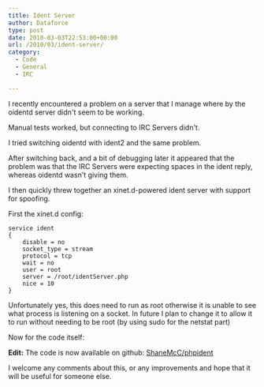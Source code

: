 ```yaml
---
title: Ident Server
author: Dataforce
type: post
date: 2010-03-03T22:53:00+00:00
url: /2010/03/ident-server/
category:
  - Code
  - General
  - IRC

---
```

I recently encountered a problem on a server that I manage where by the oidentd server didn't seem to be working.

Manual tests worked, but connecting to IRC Servers didn't.

I tried switching oidentd with ident2 and the same problem.

After switching back, and a bit of debugging later it appeared that the problem was that the IRC Servers were expecting spaces in the ident reply, whereas oidentd wasn't giving them.

I then quickly threw together an xinet.d-powered ident server with support for spoofing.

<!--more-->

First the xinet.d config:

```shell
service ident
{
	disable = no
	socket_type = stream
	protocol = tcp
	wait = no
	user = root
	server = /root/identServer.php
	nice = 10
}
```

Unfortunately yes, this does need to run as root otherwise it is unable to see what process is listening on a socket. In future I plan to change it to allow it to run without needing to be root (by using sudo for the netstat part)

Now for the code itself:

**Edit:** The code is now available on github: [ShaneMcC/phpident](https://github.com/ShaneMcC/phpident)

I welcome any comments about this, or any improvements and hope that it will be useful for someone else.
